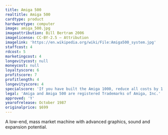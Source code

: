 ```yaml
---
title: Amiga 500
realtitle: Amiga 500
cardtype: product
hardwaretype: computer
image: amiga_500.jpg
imageattribution: Bill Bertram 2006
imagelicense: CC-BY-2.5 — Attribution
imagelink: 'https://en.wikipedia.org/wiki/File:Amiga500_system.jpg'
staffcost: 4
rdcost: 5
marketingcost: 4
longevitycost: null
moneycost: null
loyaltyscore: 6
profitscore: 7
profitlength: 4
longevityscore: 4
specialscore: 'If you have built the Amiga 1000, reduce all costs by 1'
legal: 'Amiga and Amiga 500 are registered Trademarks of Amiga, Inc.'
approved: 'Y'
yearofrelease: October 1987
originalprice: $699
---
```


A low-end, mass market machine with advanced graphics, sound and expansion potential.
